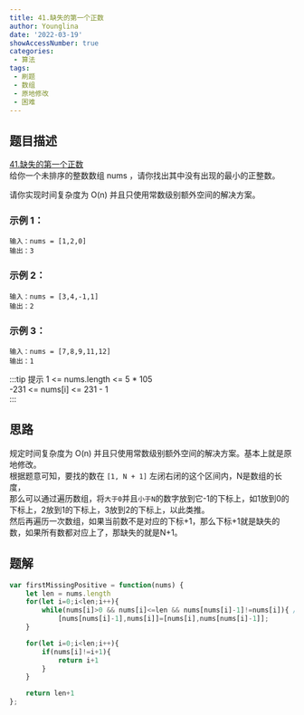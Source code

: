 ```yaml
---
title: 41.缺失的第一个正数
author: Younglina
date: '2022-03-19'
showAccessNumber: true
categories:
 - 算法
tags:
 - 刷题
 - 数组
 - 原地修改
 - 困难
--- 
```

## 题目描述
[41.缺失的第一个正数](https://leetcode.cn/problems/first-missing-positive/)  
给你一个未排序的整数数组 nums ，请你找出其中没有出现的最小的正整数。  

请你实现时间复杂度为 O(n) 并且只使用常数级别额外空间的解决方案。  

### 示例 1：
```
输入：nums = [1,2,0]  
输出：3  
```

### 示例 2：
```
输入：nums = [3,4,-1,1]  
输出：2  
```

### 示例 3：
```
输入：nums = [7,8,9,11,12]  
输出：1  
```

:::tip 提示
1 <= nums.length <= 5 * 105  
-231 <= nums[i] <= 231 - 1  
:::

## 思路
规定时间复杂度为 O(n) 并且只使用常数级别额外空间的解决方案。基本上就是原地修改。  
根据题意可知，要找的数在 `[1, N + 1]` 左闭右闭的这个区间内，N是数组的长度，  
那么可以通过遍历数组，将`大于0`并且`小于N`的数字放到它-1的下标上，如1放到0的下标上，2放到1的下标上，3放到2的下标上，以此类推。  
然后再遍历一次数组，如果当前数不是对应的下标+1，那么下标+1就是缺失的数，如果所有数都对应上了，那缺失的就是N+1。    

## 题解
```javascript
var firstMissingPositive = function(nums) {
    let len = nums.length
    for(let i=0;i<len;i++){
        while(nums[i]>0 && nums[i]<=len && nums[nums[i]-1]!=nums[i]){ //如果nums[nums[i]-1]==nums[i],那么当前数已经处于正确的位置,不需要再移动
            [nums[nums[i]-1],nums[i]]=[nums[i],nums[nums[i]-1]];
    }

    for(let i=0;i<len;i++){
        if(nums[i]!=i+1){
            return i+1
        }
    }

    return len+1
};

```
